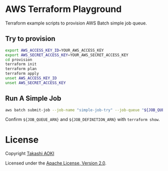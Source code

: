 # AWS Terraform Playground

Terraform example scripts to provision AWS Batch simple job queue.

## Try to provision

```sh
export AWS_ACCESS_KEY_ID=YOUR_AWS_ACCESS_KEY
export AWS_SECRET_ACCESS_KEY=YOUR_AWS_SECRET_ACCESS_KEY
cd provision
terraform init
terraform plan
terraform apply
unset AWS_ACCESS_KEY_ID
unset AWS_SECRET_ACCESS_KEY
```

## Run A Simple Job

```sh
aws batch submit-job --job-name "simple-job-try" --job-queue "${JOB_QUEUE_ARN}" --job-definition "${JOB_DEFINITION_ARN}" --region ap-northeast-1
```

Confirm `${JOB_QUEUE_ARN}` and `${JOB_DEFINITION_ARN}` with `terraform show`.

# License

Copyright [Takashi AOKI][tak.sh]

Licensed under the [Apache License, Version 2.0][apache-license-2.0].

[tak.sh]: https://tak.sh
[apache-license-2.0]: http://www.apache.org/licenses/LICENSE-2.0.html
